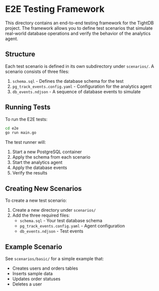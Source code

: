 # E2E Testing Framework

This directory contains an end-to-end testing framework for the TightDB project. The framework allows you to define test scenarios that simulate real-world database operations and verify the behavior of the analytics agent.

## Structure

Each test scenario is defined in its own subdirectory under `scenarios/`. A scenario consists of three files:

1. `schema.sql` - Defines the database schema for the test
2. `pg_track_events.config.yaml` - Configuration for the analytics agent
3. `db_events.ndjson` - A sequence of database events to simulate

## Running Tests

To run the E2E tests:

```bash
cd e2e
go run main.go
```

The test runner will:

1. Start a new PostgreSQL container
2. Apply the schema from each scenario
3. Start the analytics agent
4. Apply the database events
5. Verify the results

## Creating New Scenarios

To create a new test scenario:

1. Create a new directory under `scenarios/`
2. Add the three required files:
   - `schema.sql` - Your test database schema
   - `pg_track_events.config.yaml` - Agent configuration
   - `db_events.ndjson` - Test events

## Example Scenario

See `scenarios/basic/` for a simple example that:

- Creates users and orders tables
- Inserts sample data
- Updates order statuses
- Deletes a user
